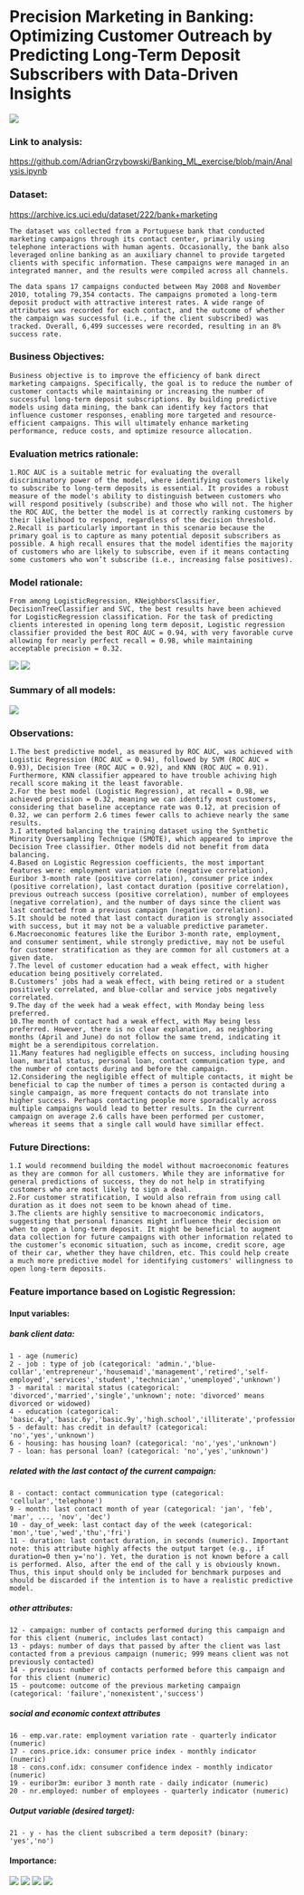 # Precision Marketing in Banking: Optimizing Customer Outreach by Predicting Long-Term Deposit Subscribers with Data-Driven Insights
![](images/bateman.png)

### Link to analysis:
https://github.com/AdrianGrzybowski/Banking_ML_exercise/blob/main/Analysis.ipynb

### Dataset:
https://archive.ics.uci.edu/dataset/222/bank+marketing
	
	The dataset was collected from a Portuguese bank that conducted marketing campaigns through its contact center, primarily using telephone interactions with human agents. Occasionally, the bank also leveraged online banking as an auxiliary channel to provide targeted clients with specific information. These campaigns were managed in an integrated manner, and the results were compiled across all channels.

	The data spans 17 campaigns conducted between May 2008 and November 2010, totaling 79,354 contacts. The campaigns promoted a long-term deposit product with attractive interest rates. A wide range of attributes was recorded for each contact, and the outcome of whether the campaign was successful (i.e., if the client subscribed) was tracked. Overall, 6,499 successes were recorded, resulting in an 8% success rate.

### Business Objectives:
	Business objective is to improve the efficiency of bank direct marketing campaigns. Specifically, the goal is to reduce the number of customer contacts while maintaining or increasing the number of successful long-term deposit subscriptions. By building predictive models using data mining, the bank can identify key factors that influence customer responses, enabling more targeted and resource-efficient campaigns. This will ultimately enhance marketing performance, reduce costs, and optimize resource allocation.

### Evaluation metrics rationale:
	1.ROC AUC is a suitable metric for evaluating the overall discriminatory power of the model, where identifying customers likely to subscribe to long-term deposits is essential. It provides a robust measure of the model's ability to distinguish between customers who will respond positively (subscribe) and those who will not. The higher the ROC AUC, the better the model is at correctly ranking customers by their likelihood to respond, regardless of the decision threshold.
	2.Recall is particularly important in this scenario because the primary goal is to capture as many potential deposit subscribers as possible. A high recall ensures that the model identifies the majority of customers who are likely to subscribe, even if it means contacting some customers who won’t subscribe (i.e., increasing false positives).

### Model rationale:
	From among LogisticRegression, KNeighborsClassifier, DecisionTreeClassifier and SVC, the best results have been achieved for LogisticRegression classification. For the task of predicting clients interested in opening long term deposit, Logistic regression classifier provided the best ROC AUC = 0.94, with very favorable curve allowing for nearly perfect recall = 0.98, while maintaining acceptable precision = 0.32. 
![](images/Conf_mat.png)
![](images/ROC.png)

### Summary of all models:
![](images/Models.png)

### Observations:
	1.The best predictive model, as measured by ROC AUC, was achieved with Logistic Regression (ROC AUC = 0.94), followed by SVM (ROC AUC = 0.93), Decision Tree (ROC AUC = 0.92), and KNN (ROC AUC = 0.91). Furthermore, KNN classifier appeared to have trouble achiving high recall score making it the least favorable. 
	2.For the best model (Logistic Regression), at recall = 0.98, we achieved precision = 0.32, meaning we can identify most customers, considering that baseline acceptance rate was 0.12, at precision of 0.32, we can perform 2.6 times fewer calls to achieve nearly the same results.  
	3.I attempted balancing the training dataset using the Synthetic Minority Oversampling Technique (SMOTE), which appeared to improve the Decision Tree classifier. Other models did not benefit from data balancing.
	4.Based on Logistic Regression coefficients, the most important features were: employment variation rate (negative correlation), Euribor 3-month rate (positive correlation), consumer price index (positive correlation), last contact duration (positive correlation), previous outreach success (positive correlation), number of employees (negative correlation), and the number of days since the client was last contacted from a previous campaign (negative correlation).
	5.It should be noted that last contact duration is strongly associated with success, but it may not be a valuable predictive parameter.
	6.Macroeconomic features like the Euribor 3-month rate, employment, and consumer sentiment, while strongly predictive, may not be useful for customer stratification as they are common for all customers at a given date.
	7.The level of customer education had a weak effect, with higher education being positively correlated.
	8.Customers’ jobs had a weak effect, with being retired or a student positively correlated, and blue-collar and service jobs negatively correlated.
	9.The day of the week had a weak effect, with Monday being less preferred.
	10.The month of contact had a weak effect, with May being less preferred. However, there is no clear explanation, as neighboring months (April and June) do not follow the same trend, indicating it might be a serendipitous correlation.
	11.Many features had negligible effects on success, including housing loan, marital status, personal loan, contact communication type, and the number of contacts during and before the campaign.
	12.Considering the negligible effect of multiple contacts, it might be beneficial to cap the number of times a person is contacted during a single campaign, as more frequent contacts do not translate into higher success. Perhaps contacting people more sporadically across multiple campaigns would lead to better results. In the current campaign on average 2.6 calls have been performed per customer, whereas it seems that a single call would have simillar effect. 

### Future Directions:
	1.I would recommend building the model without macroeconomic features as they are common for all customers. While they are informative for general predictions of success, they do not help in stratifying customers who are most likely to sign a deal.
	2.For customer stratification, I would also refrain from using call duration as it does not seem to be known ahead of time.
	3.The clients are highly sensitive to macroeconomic indicators, suggesting that personal finances might influence their decision on when to open a long-term deposit. It might be beneficial to augment data collection for future campaigns with other information related to the customer’s economic situation, such as income, credit score, age of their car, whether they have children, etc. This could help create a much more predictive model for identifying customers' willingness to open long-term deposits.


### Feature importance based on Logistic Regression:

#### Input variables:

##### bank client data:
	1 - age (numeric)
	2 - job : type of job (categorical: 'admin.','blue-collar','entrepreneur','housemaid','management','retired','self-employed','services','student','technician','unemployed','unknown')
	3 - marital : marital status (categorical: 'divorced','married','single','unknown'; note: 'divorced' means divorced or widowed)
	4 - education (categorical: 'basic.4y','basic.6y','basic.9y','high.school','illiterate','professional.course','university.degree','unknown')
	5 - default: has credit in default? (categorical: 'no','yes','unknown')
	6 - housing: has housing loan? (categorical: 'no','yes','unknown')
	7 - loan: has personal loan? (categorical: 'no','yes','unknown')
##### related with the last contact of the current campaign:
	8 - contact: contact communication type (categorical: 'cellular','telephone')
	9 - month: last contact month of year (categorical: 'jan', 'feb', 'mar', ..., 'nov', 'dec')
	10 - day_of_week: last contact day of the week (categorical: 'mon','tue','wed','thu','fri')
	11 - duration: last contact duration, in seconds (numeric). Important note: this attribute highly affects the output target (e.g., if duration=0 then y='no'). Yet, the duration is not known before a call is performed. Also, after the end of the call y is obviously known. Thus, this input should only be included for benchmark purposes and should be discarded if the intention is to have a realistic predictive model.
##### other attributes:
	12 - campaign: number of contacts performed during this campaign and for this client (numeric, includes last contact)
	13 - pdays: number of days that passed by after the client was last contacted from a previous campaign (numeric; 999 means client was not previously contacted)
	14 - previous: number of contacts performed before this campaign and for this client (numeric)
	15 - poutcome: outcome of the previous marketing campaign (categorical: 'failure','nonexistent','success')
##### social and economic context attributes
	16 - emp.var.rate: employment variation rate - quarterly indicator (numeric)
	17 - cons.price.idx: consumer price index - monthly indicator (numeric)
	18 - cons.conf.idx: consumer confidence index - monthly indicator (numeric)
	19 - euribor3m: euribor 3 month rate - daily indicator (numeric)
	20 - nr.employed: number of employees - quarterly indicator (numeric)

##### Output variable (desired target):
	21 - y - has the client subscribed a term deposit? (binary: 'yes','no')

#### Importance:
![](images/Imp1.png)
![](images/Imp2.png)
![](images/Imp3.png)
![](images/Imp4.png)
